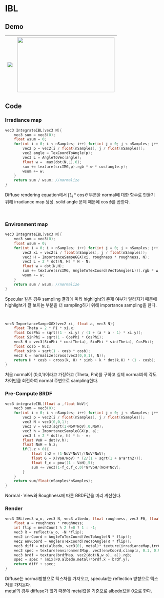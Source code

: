 # IBL
## Demo
<img src = "https://github.com/goguma1000/Graphics_Portfolio/blob/main/srcIMG/IBL_Demo_1.gif?raw=true"  align = 'center'/> | <img src = "https://github.com/goguma1000/Graphics_Portfolio/blob/main/srcIMG/IBL_Demo_2.gif?raw=true" width = '318' height = '180' align = "center">
---|---|

## Code
### Irradiance map

~~~ c++
vec3 IntegrateIBL(vec3 N){
	vec3 sum = vec3(0);
	float wsum = 0;
	for(int i = 0; i < nSamples; i++) for(int j = 0; j < nSamples; j++){
		vec2 p = vec2(i / float(nSamples), j / float(nSamples));
		vec2 angle = TexCoordToAngle(p);
		vec3 L = AngleToVec(angle);
		float w =  max(dot(N,L),0);
		sum += texture(srcIMG,p).rgb * w * cos(angle.y);
		wsum += w;
	}
	return sum / wsum; //normalize
}
~~~
Diffuse rendering equation에서 $\int L_i* \cos{\theta}$ 부분을 normal에 대한 함수로 만들기 위해 irradiance map 생성.
solid angle 문제 때문에 $\cos{\phi}$를 곱한다.

<br>

### Environment map

~~~ c++
vec3 IntegrateIBL(vec3 N){
	vec3 sum = vec3(0);
	float wsum = 0;
	for(int i = 0; i < nSamples; i++) for(int j = 0; j < nSamples; j++){
		vec2 xi = vec2(i / float(nSamples), j / float(nSamples));
		vec3 H = ImportanceSampeGGX(xi, roughness * roughness, N);
		vec3 L = 2 * dot(N, H) * H - N;
		float w = dot(N,H);
		sum += texture(srcIMG, AngleToTexCoord(VecToAngle(L))).rgb * w;
		wsum += w;
	}
	return sum / wsum; //normalize
}
~~~

Specular 같은 경우 sampling 결과에 따라 highlight의 존재 여부가 달라지기 때문에 highlight가 잘 보이는 부분을 더 sampling하기 위해 importance sampling을 한다.


<br>

~~~ c++
vec3 ImportanceSampeGGX(vec2 xi, float a, vec3 N){
	float Theta = 2 * PI * xi.x;
	float CosPhi = sqrt((1 - xi.y) / (1 + (a * a - 1) * xi.y));
	float SinPhi = sqrt(1 - CosPhi * CosPhi);
	vec3 H = vec3(SinPhi * cos(Theta), SinPhi * sin(Theta), CosPhi);
	float cosb = N.z;
	float sinb = sqrt(1 - cosb * cosb);
	vec3 k = normalize(cross(vec3(0,0,1), N));
	return H * cosb + cross(k, H) * sinb + k * dot(k,H) * (1 - cosb);
}
~~~ 

처음 normal이 (0,0,1)이라고 가정하고 (Theta, Phi)를 구하고 실제 normal과의 각도 차이만큼 회전하여 normal 주변으로 sampling한다.

### Pre-Compute BRDF

~~~ c++
vec3 integrateIBL(float a ,float NoV){
	vec3 sum = vec3(0);
	for(int i = 0; i < nSamples; i++) for(int j = 0; j < nSamples; j++){
		vec2 p = vec2(i / float(nSamples), j / float(nSamples));
		vec3 N = vec3(0,0,1);
		vec3 v = vec3(sqrt(1-NoV*NoV),0,NoV);
		vec3 h = ImportanecSampleGGX(p, a);
		vec3 l = 2 * dot(v, h) * h - v;
		float VoH = dot(v,h);
		float NoH = h.z;
		if(l.z > 0){
			float tn2 = (1-NoV*NoV)/(NoV*NoV);
			float G = X(VoH/NoV) * (2/(1 + sqrt(1 + a*a*tn2)));
			float f_c = pow((1 - VoH),5);
			sum += vec3(1-f_c,f_c,0)*G*VoH/(NoH*NoV);
		}
	}
	return sum/float(nSamples*nSamples);
}
~~~

Normal $\cdot$ View와 Roughness에 따른 BRDF값을 미리 계산한다.
<br>

### Render

~~~ c++
vec3 IBL(vec3 w_o, vec3 N, vec3 albedo, float roughness, vec3 F0, float metal){
	float a = roughness * roughness;
	int flip = meshCount % 2 !=0 ? 1 : -1;
	vec3 R = reflect(w_o, -N *flip);
	vec2 irrCoord = AngleToTexCoord(VecToAngle(N * flip));
	vec2 envCoord = AngleToTexCoord(VecToAngle(R * flip));
	vec3 diff = mix(albedo, vec3(0), metal)* texture(irradianceMap,irrCoord).rgb * lightFactor;
	vec3 spec = texture(environmentMap, vec3(envCoord,clamp(a, 0.1, 0.95))).rgb * lightFactor;
	vec3 brdf = texture(brdfMap, vec2(dot(N,w_o), a)).rgb;
	spec = spec * (mix(F0,albedo,metal)*brdf.x + brdf.y);
	return diff + spec;
}
~~~

Diffuse는 normal방향으로 텍스쳐를 가져오고, specular는 reflection 방향으로 텍스쳐를 가져온다.<br>
metal의 경우 diffuse가 없기 때문에 metal값을 기준으로 albedo값을 0으로 한다.<br>

